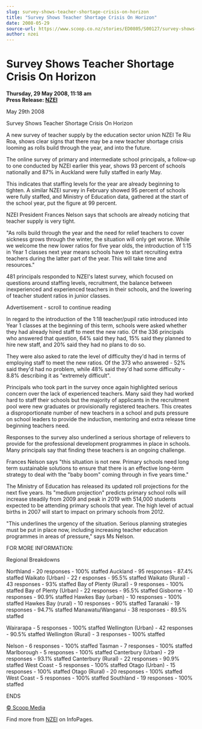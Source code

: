 ```yaml
---
slug: survey-shows-teacher-shortage-crisis-on-horizon
title: "Survey Shows Teacher Shortage Crisis On Horizon"
date: 2008-05-29
source-url: https://www.scoop.co.nz/stories/ED0805/S00127/survey-shows-teacher-shortage-crisis-on-horizon.htm
author: nzei
---
```

Survey Shows Teacher Shortage Crisis On Horizon
===============================================

**Thursday, 29 May 2008, 11:18 am**  
**Press Release: [NZEI](https://info.scoop.co.nz/NZEI)**

May 29th 2008

Survey Shows Teacher Shortage Crisis On Horizon

A new survey of teacher supply by the education sector union NZEI Te Riu Roa, shows clear signs that there may be a new teacher shortage crisis looming as rolls build through the year, and into the future.

The online survey of primary and intermediate school principals, a follow-up to one conducted by NZEI earlier this year, shows 93 percent of schools nationally and 87% in Auckland were fully staffed in early May.

This indicates that staffing levels for the year are already beginning to tighten. A similar NZEI survey in February showed 95 percent of schools were fully staffed, and Ministry of Education data, gathered at the start of the school year, put the figure at 99 percent.

NZEI President Frances Nelson says that schools are already noticing that teacher supply is very tight.

\"As rolls build through the year and the need for relief teachers to cover sickness grows through the winter, the situation will only get worse. While we welcome the new lower ratios for five year olds, the introduction of 1:15 in Year 1 classes next year means schools have to start recruiting extra teachers during the latter part of the year. This will take time and resources."

481 principals responded to NZEI's latest survey, which focused on questions around staffing levels, recruitment, the balance between inexperienced and experienced teachers in their schools, and the lowering of teacher student ratios in junior classes.

Advertisement - scroll to continue reading





In regard to the introduction of the 1:18 teacher/pupil ratio introduced into Year 1 classes at the beginning of this term, schools were asked whether they had already hired staff to meet the new ratio. Of the 336 principals who answered that question, 64% said they had, 15% said they planned to hire new staff, and 20% said they had no plans to do so.

They were also asked to rate the level of difficulty they'd had in terms of employing staff to meet the new ratios. Of the 373 who answered - 52% said they'd had no problem, while 48% said they'd had some difficulty - 8.8% describing it as "extremely difficult".

Principals who took part in the survey once again highlighted serious concern over the lack of experienced teachers. Many said they had worked hard to staff their schools but the majority of applicants in the recruitment pool were new graduates or provisionally registered teachers. This creates a disproportionate number of new teachers in a school and puts pressure on school leaders to provide the induction, mentoring and extra release time beginning teachers need.

Responses to the survey also underlined a serious shortage of relievers to provide for the professional development programmes in place in schools. Many principals say that finding these teachers is an ongoing challenge.

Frances Nelson says "this situation is not new. Primary schools need long term sustainable solutions to ensure that there is an effective long-term strategy to deal with the "baby boom" coming through in five years time."

The Ministry of Education has released its updated roll projections for the next five years. Its "medium projection" predicts primary school rolls will increase steadily from 2009 and peak in 2019 with 514,000 students expected to be attending primary schools that year. The high level of actual births in 2007 will start to impact on primary schools from 2012.

"This underlines the urgency of the situation. Serious planning strategies must be put in place now, including increasing teacher education programmes in areas of pressure," says Ms Nelson.

FOR MORE INFORMATION:

Regional Breakdowns

Northland - 20 responses - 100% staffed Auckland - 95 responses - 87.4% staffed Waikato (Urban) - 22 r esponses - 95.5% staffed Waikato (Rural) - 43 responses - 93% staffed Bay of Plenty (Rural) - 9 responses - 100% staffed Bay of Plenty (Urban) - 22 responses - 95.5% staffed Gisborne - 10 responses - 90.9% staffed Hawkes Bay (urban) - 10 responses - 100% staffed Hawkes Bay (rural) - 10 responses - 90% staffed Taranaki - 19 responses - 94.7% staffed Manawatu/Wanganui - 38 responses - 89.5% staffed

Wairarapa - 5 responses - 100% staffed Wellington (Urban) - 42 responses - 90.5% staffed Wellington (Rural) - 3 responses - 100% staffed

Nelson - 6 responses - 100% staffed Tasman - 7 responses - 100% staffed Marlborough - 5 responses - 100% staffed Canterbury (Urban) - 29 responses - 93.1% staffed Canterbury (Rural) - 22 responses - 90.9% staffed West Coast - 5 responses - 100% staffed Otago (Urban) - 15 responses - 100% staffed Otago (Rural) - 20 responses - 100% staffed West Coast - 5 responses - 100% staffed Southland - 19 responses - 100% staffed

ENDS

[© Scoop Media](http://www.scoop.co.nz/about/terms.html)

Find more from [NZEI](https://info.scoop.co.nz/NZEI) on InfoPages.